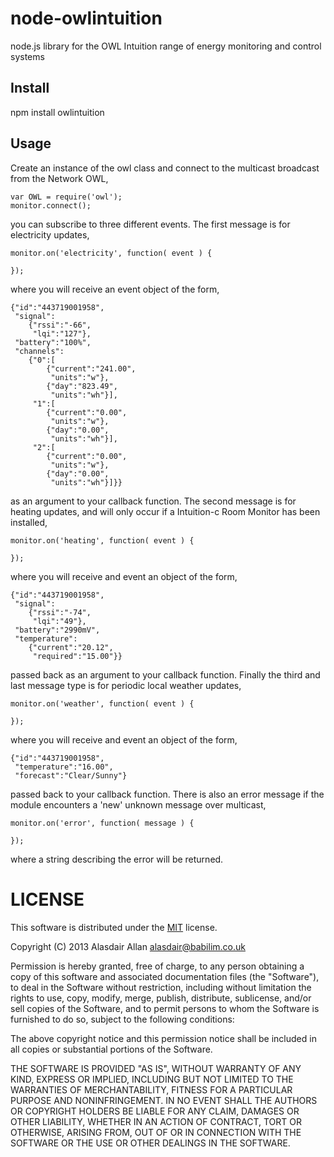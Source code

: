 node-owlintuition
=================

node.js library for the OWL Intuition range of energy monitoring and control systems

Install
-------

npm install owlintuition

Usage
-----

Create an instance of the owl class and connect to the multicast broadcast from the Network OWL,

    var OWL = require('owl');
	monitor.connect();

you can subscribe to three different events. The first message is for electricity updates,
	
	monitor.on('electricity', function( event ) {

	});
	
where you will receive an event object of the form,
	
	{"id":"443719001958",
	 "signal":
	    {"rssi":"-66",
	     "lqi":"127"},
	 "battery":"100%",
	 "channels":
	    {"0":[
	        {"current":"241.00",
	         "units":"w"},
	        {"day":"823.49",
	         "units":"wh"}],
	     "1":[
	        {"current":"0.00",
	         "units":"w"},
	        {"day":"0.00",
	         "units":"wh"}],
	     "2":[
	        {"current":"0.00",
	         "units":"w"},
	        {"day":"0.00",
	         "units":"wh"}]}}	

as an argument to your callback function. The second message is for heating updates, and will only occur if a Intuition-c Room Monitor has been installed,	

	monitor.on('heating', function( event ) {
		
	});

where you will receive and event an object of the form, 
	
	{"id":"443719001958",
	 "signal":
	    {"rssi":"-74",
	     "lqi":"49"},
	 "battery":"2990mV",
	 "temperature":
	    {"current":"20.12",
	     "required":"15.00"}}
	
passed back as an argument to your callback function. Finally the third and last message type is for periodic local weather updates,

	monitor.on('weather', function( event ) {
		
	});
	
where you will receive and event an object of the form,

	{"id":"443719001958",
	 "temperature":"16.00",
	 "forecast":"Clear/Sunny"}
	
passed back to your callback function. There is also an error message if the module encounters a 'new' unknown message over multicast,

	monitor.on('error', function( message ) {
	
	});	
	
where a string describing the error will be returned.

# LICENSE

This software is distributed under the [MIT](http://en.wikipedia.org/wiki/MIT_License) license.

Copyright (C) 2013 Alasdair Allan <alasdair@babilim.co.uk>

Permission is hereby granted, free of charge, to any person obtaining a copy of this software and associated documentation files (the "Software"), to deal in the Software without restriction, including without limitation the rights to use, copy, modify, merge, publish, distribute, sublicense, and/or sell copies of the Software, and to permit persons to whom the Software is furnished to do so, subject to the following conditions:

The above copyright notice and this permission notice shall be included in all copies or substantial portions of the Software.

THE SOFTWARE IS PROVIDED "AS IS", WITHOUT WARRANTY OF ANY KIND, EXPRESS OR IMPLIED, INCLUDING BUT NOT LIMITED TO THE WARRANTIES OF MERCHANTABILITY, FITNESS FOR A PARTICULAR PURPOSE AND NONINFRINGEMENT. IN NO EVENT SHALL THE AUTHORS OR COPYRIGHT HOLDERS BE LIABLE FOR ANY CLAIM, DAMAGES OR OTHER LIABILITY, WHETHER IN AN ACTION OF CONTRACT, TORT OR OTHERWISE, ARISING FROM, OUT OF OR IN CONNECTION WITH THE SOFTWARE OR THE USE OR OTHER DEALINGS IN THE SOFTWARE.
